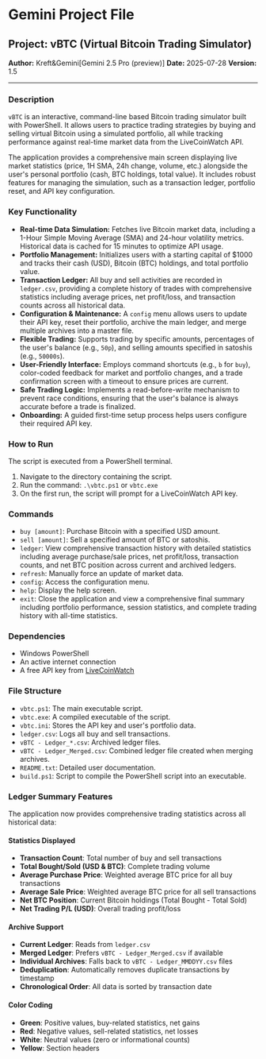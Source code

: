 # Gemini Project File

## Project: vBTC (Virtual Bitcoin Trading Simulator)

**Author:** Kreft&Gemini[Gemini 2.5 Pro (preview)]
**Date:** 2025-07-28
**Version:** 1.5

---

### Description

`vBTC` is an interactive, command-line based Bitcoin trading simulator built with PowerShell. It allows users to practice trading strategies by buying and selling virtual Bitcoin using a simulated portfolio, all while tracking performance against real-time market data from the LiveCoinWatch API.

The application provides a comprehensive main screen displaying live market statistics (price, 1H SMA, 24h change, volume, etc.) alongside the user's personal portfolio (cash, BTC holdings, total value). It includes robust features for managing the simulation, such as a transaction ledger, portfolio reset, and API key configuration.

### Key Functionality

- **Real-time Data Simulation:** Fetches live Bitcoin market data, including a 1-Hour Simple Moving Average (SMA) and 24-hour volatility metrics. Historical data is cached for 15 minutes to optimize API usage.
- **Portfolio Management:** Initializes users with a starting capital of $1000 and tracks their cash (USD), Bitcoin (BTC) holdings, and total portfolio value.
- **Transaction Ledger:** All buy and sell activities are recorded in `ledger.csv`, providing a complete history of trades with comprehensive statistics including average prices, net profit/loss, and transaction counts across all historical data.
- **Configuration & Maintenance:** A `config` menu allows users to update their API key, reset their portfolio, archive the main ledger, and merge multiple archives into a master file.
- **Flexible Trading:** Supports trading by specific amounts, percentages of the user's balance (e.g., `50p`), and selling amounts specified in satoshis (e.g., `50000s`).
- **User-Friendly Interface:** Employs command shortcuts (e.g., `b` for `buy`), color-coded feedback for market and portfolio changes, and a trade confirmation screen with a timeout to ensure prices are current.
- **Safe Trading Logic:** Implements a read-before-write mechanism to prevent race conditions, ensuring that the user's balance is always accurate before a trade is finalized.
- **Onboarding:** A guided first-time setup process helps users configure their required API key.

### How to Run

The script is executed from a PowerShell terminal.

1.  Navigate to the directory containing the script.
2.  Run the command: `.\vbtc.ps1` or `vbtc.exe`
3.  On the first run, the script will prompt for a LiveCoinWatch API key.

### Commands

-   `buy [amount]`: Purchase Bitcoin with a specified USD amount.
-   `sell [amount]`: Sell a specified amount of BTC or satoshis.
-   `ledger`: View comprehensive transaction history with detailed statistics including average purchase/sale prices, net profit/loss, transaction counts, and net BTC position across current and archived ledgers.
-   `refresh`: Manually force an update of market data.
-   `config`: Access the configuration menu.
-   `help`: Display the help screen.
-   `exit`: Close the application and view a comprehensive final summary including portfolio performance, session statistics, and complete trading history with all-time statistics.

### Dependencies

-   Windows PowerShell
-   An active internet connection
-   A free API key from [LiveCoinWatch](https://www.livecoinwatch.com/tools/api)

### File Structure

-   `vbtc.ps1`: The main executable script.
-   `vbtc.exe`: A compiled executable of the script.
-   `vbtc.ini`: Stores the API key and user's portfolio data.
-   `ledger.csv`: Logs all buy and sell transactions.
-   `vBTC - Ledger_*.csv`: Archived ledger files.
-   `vBTC - Ledger_Merged.csv`: Combined ledger file created when merging archives.
-   `README.txt`: Detailed user documentation.
-   `build.ps1`: Script to compile the PowerShell script into an executable.

### Ledger Summary Features

The application now provides comprehensive trading statistics across all historical data:

#### Statistics Displayed
- **Transaction Count**: Total number of buy and sell transactions
- **Total Bought/Sold (USD & BTC)**: Complete trading volume
- **Average Purchase Price**: Weighted average BTC price for all buy transactions
- **Average Sale Price**: Weighted average BTC price for all sell transactions  
- **Net BTC Position**: Current Bitcoin holdings (Total Bought - Total Sold)
- **Net Trading P/L (USD)**: Overall trading profit/loss

#### Archive Support
- **Current Ledger**: Reads from `ledger.csv`
- **Merged Ledger**: Prefers `vBTC - Ledger_Merged.csv` if available
- **Individual Archives**: Falls back to `vBTC - Ledger_MMDDYY.csv` files
- **Deduplication**: Automatically removes duplicate transactions by timestamp
- **Chronological Order**: All data is sorted by transaction date

#### Color Coding
- **Green**: Positive values, buy-related statistics, net gains
- **Red**: Negative values, sell-related statistics, net losses
- **White**: Neutral values (zero or informational counts)
- **Yellow**: Section headers
